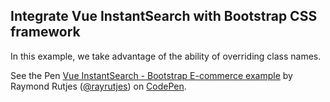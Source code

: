 Integrate Vue InstantSearch with Bootstrap CSS framework
---

In this example, we take advantage of the ability of overriding class names.


<p data-height="900" data-theme-id="0" data-slug-hash="LyKpzq" data-default-tab="result" data-user="rayrutjes" data-embed-version="2" data-pen-title="Vue InstantSearch - Bootstrap E-commerce example" class="codepen">See the Pen <a href="https://codepen.io/rayrutjes/pen/LyKpzq/">Vue InstantSearch - Bootstrap E-commerce example</a> by Raymond Rutjes (<a href="https://codepen.io/rayrutjes">@rayrutjes</a>) on <a href="https://codepen.io">CodePen</a>.</p>
<script async src="https://production-assets.codepen.io/assets/embed/ei.js"></script>
